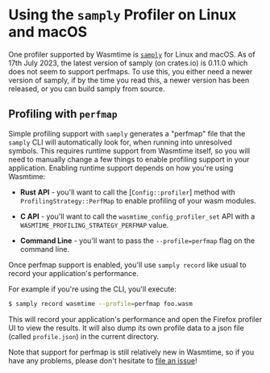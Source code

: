 # Using the `samply` Profiler on Linux and macOS

One profiler supported by Wasmtime is [`samply`](https://github.com/mstange/samply) for Linux and macOS. As of 17th July 2023, the
latest version of samply (on crates.io) is 0.11.0 which does not seem to support perfmaps. To use this, you either need a
newer version of samply, if by the time you read this, a newer version has been released, or you can build samply from source.

## Profiling with `perfmap`

Simple profiling support with `samply` generates a "perfmap" file that the `samply` CLI will
automatically look for, when running into unresolved symbols. This requires runtime support from
Wasmtime itself, so you will need to manually change a few things to enable profiling support in
your application. Enabling runtime support depends on how you're using Wasmtime:

* **Rust API** - you'll want to call the [`Config::profiler`] method with
  `ProfilingStrategy::PerfMap` to enable profiling of your wasm modules.

* **C API** - you'll want to call the `wasmtime_config_profiler_set` API with a
  `WASMTIME_PROFILING_STRATEGY_PERFMAP` value.

* **Command Line** - you'll want to pass the `--profile=perfmap` flag on the command
  line.

Once perfmap support is enabled, you'll use `samply record` like usual to record
your application's performance.

For example if you're using the CLI, you'll execute:

```sh
$ samply record wasmtime --profile=perfmap foo.wasm
```

This will record your application's performance and open the Firefox profiler UI to view the
results. It will also dump its own profile data to a json file (called `profile.json`) in the current directory.

Note that support for perfmap is still relatively new in Wasmtime, so if you
have any problems, please don't hesitate to [file an issue]!

[file an issue]: https://github.com/bytecodealliance/wasmtime/issues/new
